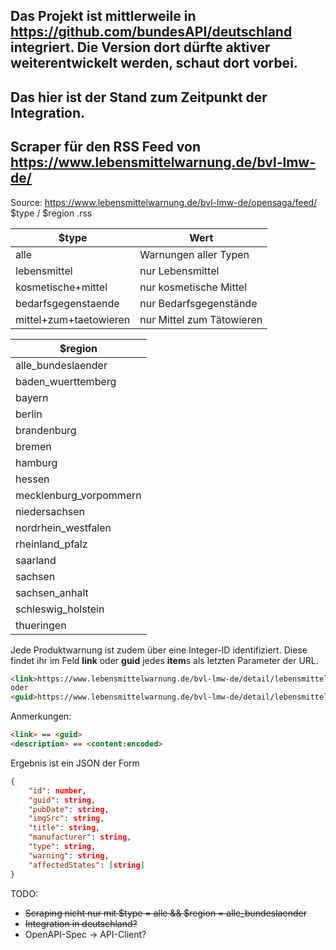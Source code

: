 ## Das Projekt ist mittlerweile in https://github.com/bundesAPI/deutschland integriert. Die Version dort dürfte aktiver weiterentwickelt werden, schaut dort vorbei.
## Das hier ist der Stand zum Zeitpunkt der Integration.

## Scraper für den RSS Feed von https://www.lebensmittelwarnung.de/bvl-lmw-de/

Source: https://www.lebensmittelwarnung.de/bvl-lmw-de/opensaga/feed/ $type / $region .rss

| $type                     |  Wert                     |
| -------------             | -------------             |
| alle                      | Warnungen aller Typen     |
| lebensmittel              | nur Lebensmittel          |
| kosmetische+mittel        | nur kosmetische Mittel    |
| bedarfsgegenstaende       | nur Bedarfsgegenstände    |
| mittel+zum+taetowieren    | nur Mittel zum Tätowieren |

| $region                     
| -------------             | 
| alle_bundeslaender        |
| baden_wuerttemberg        |
| bayern                    |
| berlin                    |
| brandenburg               |
| bremen                    |
| hamburg                   |
| hessen                    |
| mecklenburg_vorpommern    |
| niedersachsen             |
| nordrhein_westfalen       |
| rheinland_pfalz           |
| saarland                  |
| sachsen                   |
| sachsen_anhalt            |
| schleswig_holstein        |
| thueringen                |


Jede Produktwarnung ist zudem über eine Integer-ID identifiziert. Diese findet ihr im Feld **link** oder **guid** jedes **item**s als letzten Parameter der URL.
```html
<link>https://www.lebensmittelwarnung.de/bvl-lmw-de/detail/lebensmittel/69535</link>
oder
<guid>https://www.lebensmittelwarnung.de/bvl-lmw-de/detail/lebensmittel/69535</guid>
```

Anmerkungen:
```html
<link> == <guid>
<description> == <content:encoded>
```

Ergebnis ist ein JSON der Form
```json
{
    "id": number, 
    "guid": string,
    "pubDate": string,
    "imgSrc": string,
    "title": string,
    "manufacturer": string,
    "type": string, 
    "warning": string,
    "affectedStates": [string]
}
```

TODO:
* ~~Scraping nicht nur mit $type = alle && $region = alle_bundeslaender~~ 
* ~~Integration in deutschland?~~ 
* OpenAPI-Spec -> API-Client?